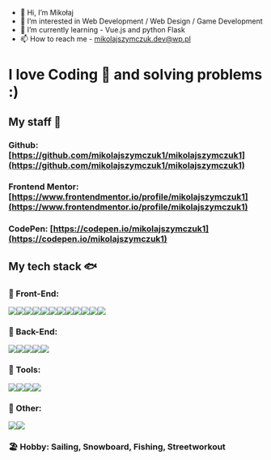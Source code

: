 - 👋 Hi, I’m Mikołaj
- 👀 I’m interested in Web Development / Web Design / Game Development
- 🌱 I’m currently learning - Vue.js and python Flask
- 📫 How to reach me - mikolajszymczuk.dev@wp.pl

# I love Coding 💙 and solving problems :)

## My staff 🦈

### Github: [https://github.com/mikolajszymczuk1/mikolajszymczuk1](https://github.com/mikolajszymczuk1/mikolajszymczuk1)
### Frontend Mentor: [https://www.frontendmentor.io/profile/mikolajszymczuk1](https://www.frontendmentor.io/profile/mikolajszymczuk1)
### CodePen: [https://codepen.io/mikolajszymczuk1](https://codepen.io/mikolajszymczuk1)

## My tech stack 🐟

### 🌟 Front-End:
<img src="https://img.shields.io/badge/HTML5-E34F26?style=for-the-badge&logo=html5&logoColor=white"><img src="https://img.shields.io/badge/CSS3-1572B6?style=for-the-badge&logo=css3&logoColor=white"><img src="https://img.shields.io/badge/Sass-CC6699?style=for-the-badge&logo=sass&logoColor=white"><img src="https://img.shields.io/badge/JavaScript-323330?style=for-the-badge&logo=javascript&logoColor=F7DF1E"><img src="https://img.shields.io/badge/TypeScript-007ACC?style=for-the-badge&logo=typescript&logoColor=white"><img src="https://img.shields.io/badge/Vue.js-35495E?style=for-the-badge&logo=vuedotjs&logoColor=4FC08D"><img src="https://img.shields.io/badge/nuxt.js-00C58E?style=for-the-badge&logo=nuxtdotjs&logoColor=white"><img src="https://img.shields.io/badge/Webpack-8DD6F9?style=for-the-badge&logo=Webpack&logoColor=white"><img src="https://img.shields.io/badge/Node.js-339933?style=for-the-badge&logo=nodedotjs&logoColor=white"><img src="https://img.shields.io/badge/Tailwind_CSS-38B2AC?style=for-the-badge&logo=tailwind-css&logoColor=white"><img src="https://img.shields.io/badge/Vite-B73BFE?style=for-the-badge&logo=vite&logoColor=FFD62E"><img src="https://img.shields.io/badge/Vuetify-1867C0?style=for-the-badge&logo=vuetify&logoColor=white">
### 🐊 Back-End:
<img src="https://img.shields.io/badge/Python-FFD43B?style=for-the-badge&logo=python&logoColor=blue"><img src="https://img.shields.io/badge/Flask-000000?style=for-the-badge&logo=flask&logoColor=white"><img src="https://img.shields.io/badge/Django-092E20?style=for-the-badge&logo=django&logoColor=green"><img src="https://img.shields.io/badge/MongoDB-4EA94B?style=for-the-badge&logo=mongodb&logoColor=white"><img src="https://img.shields.io/badge/MySQL-005C84?style=for-the-badge&logo=mysql&logoColor=white">
### 🧰 Tools:
<img src="https://img.shields.io/badge/GIT-E44C30?style=for-the-badge&logo=git&logoColor=white"><img src="https://img.shields.io/badge/Figma-F24E1E?style=for-the-badge&logo=figma&logoColor=white"><img src="https://img.shields.io/badge/Adobe%20XD-470137?style=for-the-badge&logo=Adobe%20XD&logoColor=#FF61F6"><img src="https://img.shields.io/badge/gimp-5C5543?style=for-the-badge&logo=gimp&logoColor=white">
### 🌱 Other:
<img src="https://img.shields.io/badge/Apache-D22128?style=for-the-badge&logo=Apache&logoColor=white"><img src="https://img.shields.io/badge/Ubuntu-E95420?style=for-the-badge&logo=ubuntu&logoColor=white">
### 🏖️ Hobby: Sailing, Snowboard, Fishing, Streetworkout
